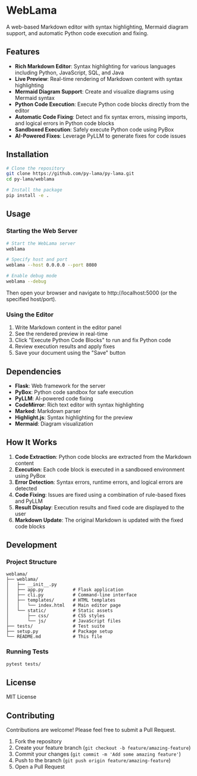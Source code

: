 # WebLama

A web-based Markdown editor with syntax highlighting, Mermaid diagram support, and automatic Python code execution and fixing.

## Features

- **Rich Markdown Editor**: Syntax highlighting for various languages including Python, JavaScript, SQL, and Java
- **Live Preview**: Real-time rendering of Markdown content with syntax highlighting
- **Mermaid Diagram Support**: Create and visualize diagrams using Mermaid syntax
- **Python Code Execution**: Execute Python code blocks directly from the editor
- **Automatic Code Fixing**: Detect and fix syntax errors, missing imports, and logical errors in Python code blocks
- **Sandboxed Execution**: Safely execute Python code using PyBox
- **AI-Powered Fixes**: Leverage PyLLM to generate fixes for code issues

## Installation

```bash
# Clone the repository
git clone https://github.com/py-lama/py-lama.git
cd py-lama/weblama

# Install the package
pip install -e .
```

## Usage

### Starting the Web Server

```bash
# Start the WebLama server
weblama

# Specify host and port
weblama --host 0.0.0.0 --port 8080

# Enable debug mode
weblama --debug
```

Then open your browser and navigate to http://localhost:5000 (or the specified host/port).

### Using the Editor

1. Write Markdown content in the editor panel
2. See the rendered preview in real-time
3. Click "Execute Python Code Blocks" to run and fix Python code
4. Review execution results and apply fixes
5. Save your document using the "Save" button

## Dependencies

- **Flask**: Web framework for the server
- **PyBox**: Python code sandbox for safe execution
- **PyLLM**: AI-powered code fixing
- **CodeMirror**: Rich text editor with syntax highlighting
- **Marked**: Markdown parser
- **Highlight.js**: Syntax highlighting for the preview
- **Mermaid**: Diagram visualization

## How It Works

1. **Code Extraction**: Python code blocks are extracted from the Markdown content
2. **Execution**: Each code block is executed in a sandboxed environment using PyBox
3. **Error Detection**: Syntax errors, runtime errors, and logical errors are detected
4. **Code Fixing**: Issues are fixed using a combination of rule-based fixes and PyLLM
5. **Result Display**: Execution results and fixed code are displayed to the user
6. **Markdown Update**: The original Markdown is updated with the fixed code blocks

## Development

### Project Structure

```
weblama/
├── weblama/
│   ├── __init__.py
│   ├── app.py           # Flask application
│   ├── cli.py           # Command-line interface
│   ├── templates/       # HTML templates
│   │   └── index.html   # Main editor page
│   └── static/          # Static assets
│       ├── css/         # CSS styles
│       └── js/          # JavaScript files
├── tests/               # Test suite
├── setup.py             # Package setup
└── README.md            # This file
```

### Running Tests

```bash
pytest tests/
```

## License

MIT License

## Contributing

Contributions are welcome! Please feel free to submit a Pull Request.

1. Fork the repository
2. Create your feature branch (`git checkout -b feature/amazing-feature`)
3. Commit your changes (`git commit -m 'Add some amazing feature'`)
4. Push to the branch (`git push origin feature/amazing-feature`)
5. Open a Pull Request
